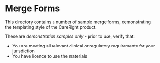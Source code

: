# Merge Forms

This directory contains a number of sample merge forms, demonstrating the templating style of the CareRight product.

These are *demonstration samples only* - prior to use, verify that:

- You are meeting all relevant clinical or regulatory requirements for your jurisdiction
- You have licence to use the materials

